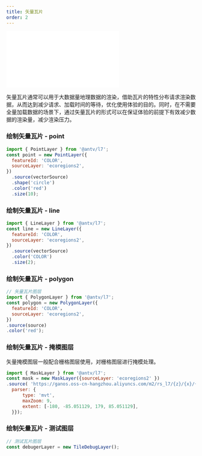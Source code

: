 ```yaml
---
title: 矢量瓦片
order: 2
---
```


<embed src="@/docs/api/common/style.md"></embed>

矢量瓦片通常可以用于大数据量地理数据的渲染，借助瓦片的特性分布请求渲染数据，从而达到减少请求、加载时间的等待，优化使用体验的目的。同时，在不需要全量加载数据的场景下，通过矢量瓦片的形式可以在保证体验的前提下有效减少数据的渲染量，减少渲染压力。

### 绘制矢量瓦片 - point

```javascript
import { PointLayer } from '@antv/l7';
const point = new PointLayer({
  featureId: 'COLOR',
  sourceLayer: 'ecoregions2',
})
  .source(vectorSource)
  .shape('circle')
  .color('red')
  .size(10);
```

### 绘制矢量瓦片 - line

```javascript
import { LineLayer } from '@antv/l7';
const line = new LineLayer({
  featureId: 'COLOR',
  sourceLayer: 'ecoregions2',
})
  .source(vectorSource)
  .color('COLOR')
  .size(2);
```

### 绘制矢量瓦片 - polygon

```javascript
// 矢量瓦片图层
import { PolygonLayer } from '@antv/l7';
const polygon = new PolygonLayer({
  featureId: 'COLOR'，
  sourceLayer: 'ecoregions2',
})
.source(source)
.color('red');
```

### 绘制矢量瓦片 - 掩模图层

矢量掩模图层一般配合栅格图层使用，对栅格图层进行掩模处理。

```js
import { MaskLayer } from '@antv/l7';
const mask = new MaskLayer({sourceLayer: 'ecoregions2' })
.source( 'https://ganos.oss-cn-hangzhou.aliyuncs.com/m2/rs_l7/{z}/{x}/{y}.pbf' {
  parser: {
      type: 'mvt',
      maxZoom: 9,
      extent: [-180, -85.051129, 179, 85.051129],
  }});
```

### 绘制矢量瓦片 - 测试图层

```js
// 测试瓦片图层
const debugerLayer = new TileDebugLayer();
```
